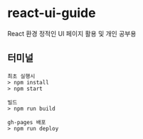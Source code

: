 # react-ui-guide

React 환경 정적인 UI 페이지 활용 및 개인 공부용

## 터미널

```
최초 실행시
> npm install
> npm start

빌드
> npm run build

gh-pages 배포
> npm run deploy
```
